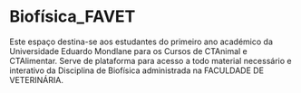 # Biofísica_FAVET
Este espaço destina-se aos estudantes do primeiro ano académico da Universidade Eduardo Mondlane para os Cursos de CTAnimal e CTAlimentar. Serve de plataforma para acesso a todo material necessário e interativo da Disciplina de Biofísica administrada na FACULDADE DE VETERINÁRIA.
